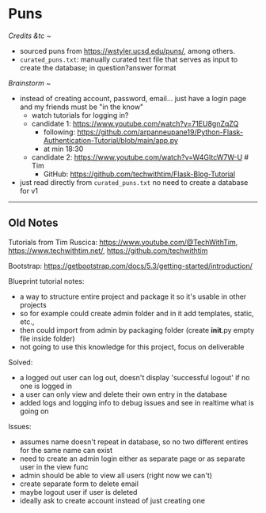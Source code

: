 # Puns

_Credits &tc ~_
- sourced puns from https://wstyler.ucsd.edu/puns/, among others.
- `curated_puns.txt`: manually curated text file that serves as input to create the database; in question?answer format

_Brainstorm ~_
- instead of creating account, password, email... just have a login page and my friends must be "in the know"
    + watch tutorials for logging in?
    + candidate 1: https://www.youtube.com/watch?v=71EU8gnZqZQ
        - following: https://github.com/arpanneupane19/Python-Flask-Authentication-Tutorial/blob/main/app.py
        - at min 18:30
    + candidate 2: https://www.youtube.com/watch?v=W4GItcW7W-U # Tim
        - GitHub: https://github.com/techwithtim/Flask-Blog-Tutorial
- just read directly from `curated_puns.txt` no need to create a database for v1




---

## Old Notes

Tutorials from Tim Ruscica: https://www.youtube.com/@TechWithTim, https://www.techwithtim.net/, https://github.com/techwithtim

Bootstrap: https://getbootstrap.com/docs/5.3/getting-started/introduction/

Blueprint tutorial notes:
- a way to structure entire project and package it so it's usable in other projects
- so for example could create admin folder and in it add templates, static, etc.,
- then could import from admin by packaging folder (create __init__.py empty file inside folder)
- not going to use this knowledge for this project, focus on deliverable

Solved:
- a logged out user can log out, doesn't display 'successful logout' if no one is logged in
- a user can only view and delete their own entry in the database
- added logs and logging info to debug issues and see in realtime what is going on

Issues:
- assumes name doesn't repeat in database, so no two different entires for the same name can exist
- need to create an admin login either as separate page or as separate user in the view func
- admin should be able to view all users (right now we can't)
- create separate form to delete email
- maybe logout user if user is deleted
- ideally ask to create account instead of just creating one
